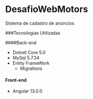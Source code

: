 # DesafioWebMotors

Sistema de cadastro de anúncios

###Tecnologias Utilizadas

####Back-end
* Dotnet Core 5.0
* MySql 5.7.34
* Entity FrameWork
	* Migrations 

#### Front-end
* Angular 13.0.0
